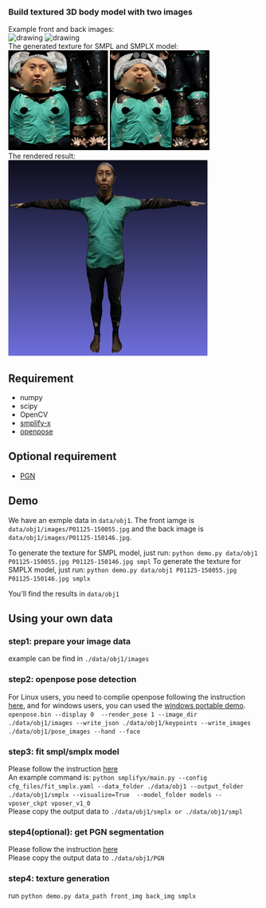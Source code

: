 ### Build textured 3D body model with two images
Example front and back images: <br>
<img src="data/obj1/images/P01125-150055.jpg" alt="drawing" width="200"/>
<img src="data/obj1/images/P01125-150146.jpg" alt="drawing" width="200"/> 
<br>
The generated texture for SMPL and SMPLX model: <br>
<img src="data/obj1/texture_smpl.png" alt="drawing" width="200"/>
<img src="data/obj1/texture_smplx.png" alt="drawing" width="200"/>
<br>
The rendered result: <br>
<img src="data/obj1/rendered.png" alt="drawing" width="400"/>


## Requirement
* numpy
* scipy
* OpenCV
* [smplify-x](https://github.com/vchoutas/smplify-x)
* [openpose](https://github.com/CMU-Perceptual-Computing-Lab/openpose)

## Optional requirement

* [PGN](https://github.com/Engineering-Course/CIHP_PGN)

## Demo
We have an exmple data in `data/obj1`. The front iamge is `data/obj1/images/P01125-150055.jpg` and the back image is `data/obj1/images/P01125-150146.jpg`.

To generate the texture for SMPL model, just run:  `python demo.py data/obj1 P01125-150055.jpg P01125-150146.jpg smpl`
To generate the texture for SMPLX model, just run:  `python demo.py data/obj1 P01125-150055.jpg P01125-150146.jpg smplx`

You'll find the results in `data/obj1`


## Using your own data
### step1: prepare your image data
example can be find in `./data/obj1/images`

### step2: openpose pose detection
For Linux users, you need to complie openpose following the instruction [here](https://github.com/CMU-Perceptual-Computing-Lab/openpose), and for windows users, you can used the [windows portable demo](https://github.com/CMU-Perceptual-Computing-Lab/openpose/blob/master/doc/installation/README.md#windows-portable-demo). <br>
`openpose.bin --display 0  --render_pose 1 --image_dir ./data/obj1/images --write_json ./data/obj1/keypoints --write_images ./data/obj1/pose_images --hand --face`

### step3: fit smpl/smplx model
Please follow the instruction [here](https://github.com/vchoutas/smplify-x) <br>
An example command is:
`python smplifyx/main.py --config cfg_files/fit_smplx.yaml --data_folder ./data/obj1 --output_folder ./data/obj1/smplx --visualize=True  --model_folder models --vposer_ckpt vposer_v1_0` <br>
Please copy the output data to `./data/obj1/smplx or ./data/obj1/smpl`

### step4(optional): get PGN segmentation
Please follow the instruction [here](https://github.com/Engineering-Course/CIHP_PGN) <br>
Please copy the output data to `./data/obj1/PGN`

### step4: texture generation
run `python demo.py data_path front_img back_img smplx`



